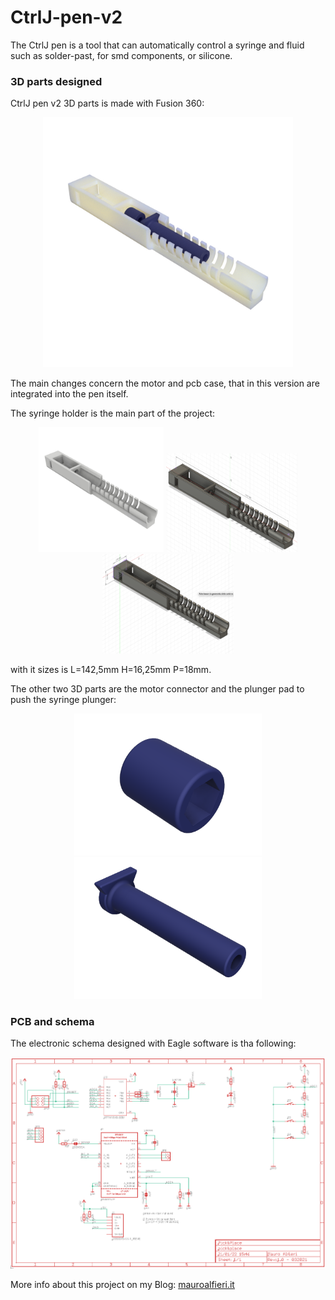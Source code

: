 # CtrlJ-pen-v2
The CtrlJ pen is a tool that can automatically control a syringe and fluid such as solder-past, for smd components, or silicone.

### 3D parts designed
CtrlJ pen v2 3D parts is made with Fusion 360:

<p align=center><img src="https://github.com/Mauroalfieri/CtrlJ-pen-v2/blob/main/images/CtrlJ-pen-v2-syringe-holder-fusione-360-render.png?raw=true" width="400" alt="Render CtrlJ pen v2"/></p>

The main changes concern the motor and pcb case, that in this version are integrated into the pen itself.

The syringe holder is the main part of the project:

<p align=center><img src="https://github.com/Mauroalfieri/CtrlJ-pen-v2/blob/main/images/CtrlJ-pen-v2-syringe-holder-fusione-360-rendering.jpg?raw=true" width="200" alt="Syringe holder"/>
<img src="https://github.com/Mauroalfieri/CtrlJ-pen-v2/blob/main/images/CtrlJ%20pen%20v2%20syringe%20holder%20fusione%20360%20dimension.png?raw=true" width="210" alt="Syringe holder sizes"/>
<img src="https://github.com/Mauroalfieri/CtrlJ-pen-v2/blob/main/images/CtrlJ%20pen%20v2%20syringe%20holder%20fusione%20360%20sizes.png?raw=true" width="210" alt="Syringe holder sizes"/></p>

with it sizes is L=142,5mm H=16,25mm P=18mm.


The other two 3D parts are the motor connector and the plunger pad to push the syringe plunger:

<p align=center><img src="https://github.com/Mauroalfieri/CtrlJ-pen-v2/blob/main/images/CtrlJ%20pen%20v2%20motor%20connector.png?raw=true" width="300" alt="Syringe holder sizes"/><img src="https://github.com/Mauroalfieri/CtrlJ-pen-v2/blob/main/images/CtrlJ%20pen%20v2%20dc%20plunger.png?raw=true" width="300" alt="Syringe holder sizes"/></p>

### PCB and schema
The electronic schema designed with Eagle software is tha following:

<p align=center><img src="https://github.com/Mauroalfieri/CtrlJ-pen-v2/blob/main/images/Ctrlj%20pen%20v2%20schema.png?raw=true" width="600" alt="Syringe holder sizes"/></p>

More info about this project on my Blog: [mauroalfieri.it](https://mauroalfieri.it)
